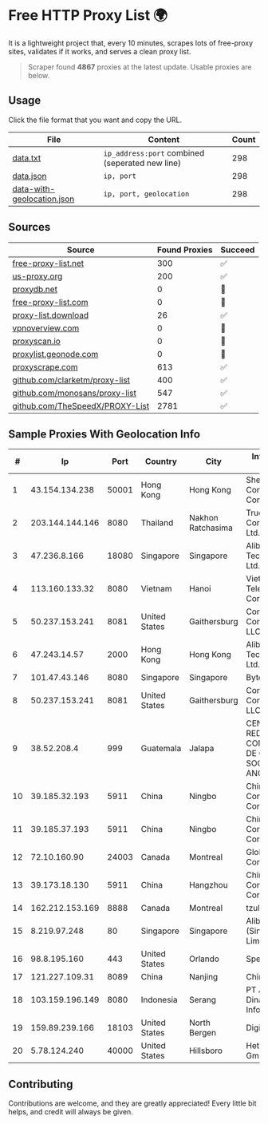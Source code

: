 
# Free HTTP Proxy List 🌍

It is a lightweight project that, every 10 minutes, scrapes lots of free-proxy sites, validates if it works, and serves a clean proxy list.


> Scraper found **4867** proxies at the latest update. Usable proxies are below.

## Usage

Click the file format that you want and copy the URL.


|File|Content|Count|
|----|-------|-----|
|[data.txt](https://raw.githubusercontent.com/themiralay/Proxy-List-World/master/data.txt)|`ip_address:port` combined (seperated new line)|298|
|[data.json](https://raw.githubusercontent.com/themiralay/Proxy-List-World/master/data.json)|`ip, port`|298|
|[data-with-geolocation.json](https://raw.githubusercontent.com/themiralay/Proxy-List-World/master/data-with-geolocation.json)|`ip, port, geolocation`|298|

## Sources

|Source|Found Proxies|Succeed|
|------|-------------|-------|
|[free-proxy-list.net](https://free-proxy-list.net)|300|✅|
|[us-proxy.org](https://www.us-proxy.org)|200|✅|
|[proxydb.net](http://proxydb.net)|0|🚫|
|[free-proxy-list.com](https://free-proxy-list.com/?page=&port=&type%5B%5D=http&type%5B%5D=https&up_time=0&search=Search)|0|🚫|
|[proxy-list.download](https://www.proxy-list.download/HTTP)|26|✅|
|[vpnoverview.com](https://vpnoverview.com/privacy/anonymous-browsing/free-proxy-servers)|0|🚫|
|[proxyscan.io](https://www.proxyscan.io)|0|🚫|
|[proxylist.geonode.com](https://proxylist.geonode.com/api/proxy-list?limit=300&page=1&sort_by=lastChecked&sort_type=desc&protocols=http,https)|0|🚫|
|[proxyscrape.com](https://api.proxyscrape.com/v2/?request=displayproxies&protocol=http&timeout=10000&country=all&ssl=all&anonymity=all)|613|✅|
|[github.com/clarketm/proxy-list](https://raw.githubusercontent.com/clarketm/proxy-list/master/proxy-list-raw.txt)|400|✅|
|[github.com/monosans/proxy-list](https://raw.githubusercontent.com/monosans/proxy-list/main/proxies/http.txt)|547|✅|
|[github.com/TheSpeedX/PROXY-List](https://raw.githubusercontent.com/TheSpeedX/PROXY-List/master/http.txt)|2781|✅|


## Sample Proxies With Geolocation Info

|#|Ip|Port|Country|City|Internet Service Provider|
|-|--|----|-------|----|-------------------------|
|1|43.154.134.238|50001|Hong Kong|Hong Kong|Shenzhen Tencent Computer Systems Company Limited|
|2|203.144.144.146|8080|Thailand|Nakhon Ratchasima|True Internet Corporation CO. Ltd.|
|3|47.236.8.166|18080|Singapore|Singapore|Alibaba (US) Technology Co., Ltd.|
|4|113.160.133.32|8080|Vietnam|Hanoi|VietNam Post and Telecom Corporation|
|5|50.237.153.241|8081|United States|Gaithersburg|Comcast Cable Communications, LLC|
|6|47.243.14.57|2000|Hong Kong|Hong Kong|Alibaba (US) Technology Co., Ltd.|
|7|101.47.43.146|8080|Singapore|Singapore|Byteplus Pte. Ltd.|
|8|50.237.153.241|8081|United States|Gaithersburg|Comcast Cable Communications, LLC|
|9|38.52.208.4|999|Guatemala|Jalapa|CENTRAL DE REDES Y COMUNICACIONES DE GUATEMALA, SOCIEDAD ANONIMA|
|10|39.185.32.193|5911|China|Ningbo|China Mobile Communications Corporation|
|11|39.185.37.193|5911|China|Ningbo|China Mobile Communications Corporation|
|12|72.10.160.90|24003|Canada|Montreal|GloboTech Communications|
|13|39.173.18.130|5911|China|Hangzhou|China Mobile Communications Corporation|
|14|162.212.153.169|8888|Canada|Montreal|tzulo, inc.|
|15|8.219.97.248|80|Singapore|Singapore|Alibaba Cloud (Singapore) Private Limited|
|16|98.8.195.160|443|United States|Orlando|Spectrum|
|17|121.227.109.31|8089|China|Nanjing|China Telecom|
|18|103.159.196.149|8080|Indonesia|Serang|PT Andalan Dinamika Informatika|
|19|159.89.239.166|18103|United States|North Bergen|DigitalOcean, LLC|
|20|5.78.124.240|40000|United States|Hillsboro|Hetzner Online GmbH|



## Contributing

Contributions are welcome, and they are greatly appreciated! Every
little bit helps, and credit will always be given.

